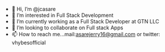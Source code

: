 - 👋 Hi, I’m @jcasare
- 👀 I’m interested in Full Stack  Development
- 🌱 I’m currently working as a Full Stack Developer at GTN LLC
- 💞️ I’m looking to collaborate on Full stack Apps
- 📫 How to reach me...mail:asarejerry16@gmail.com or twitter: vhybesofficial

<!---
jcasare/jcasare is a ✨ special ✨ repository because its `README.md` (this file) appears on your GitHub profile.
You can click the Preview link to take a look at your changes.
--->
